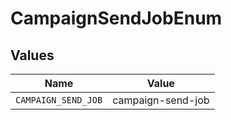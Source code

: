 # CampaignSendJobEnum


## Values

| Name                | Value               |
| ------------------- | ------------------- |
| `CAMPAIGN_SEND_JOB` | campaign-send-job   |